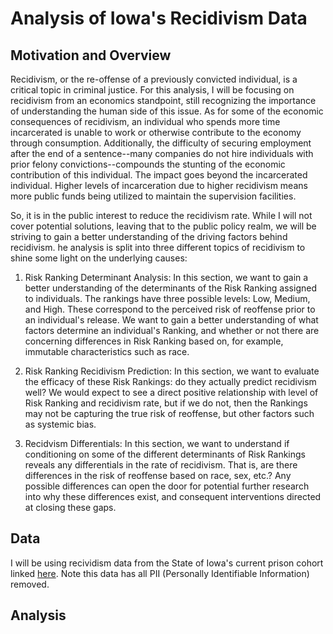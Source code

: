 # Analysis of Iowa's Recidivism Data 

## Motivation and Overview

Recidivism, or the re-offense of a previously convicted individual, is a critical topic in criminal justice. For this analysis, I will be focusing on recidivism from an economics standpoint, still recognizing the importance of understanding the human side of this issue. As for some of the economic consequences of recidivism, an individual who spends more time incarcerated is unable to work or otherwise contribute to the economy through consumption. Additionally, the difficulty of securing employment after the end of a sentence--many companies do not hire individuals with prior felony convictions--compounds the stunting of the economic contribution of this individual. The impact goes beyond the incarcerated individual. Higher levels of incarceration due to higher recidivism means more public funds being utilized to maintain the supervision facilities.

So, it is in the public interest to reduce the recidivism rate. While I will not cover potential solutions, leaving that to the public policy realm, we will be striving to gain a better understanding of the driving factors behind recidivism. he analysis is split into three different topics of recidivism to shine some light on the underlying causes:

1) Risk Ranking Determinant Analysis: In this section, we want to gain a better understanding of the determinants of the Risk Ranking assigned to individuals. The rankings have three possible levels: Low, Medium, and High. These correspond to the perceived risk of reoffense prior to an individual's release. We want to gain a better understanding of what factors determine an individual's Ranking, and whether or not there are concerning differences in Risk Ranking based on, for example, immutable characteristics such as race.

2) Risk Ranking Recidivism Prediction: In this section, we want to evaluate the efficacy of these Risk Rankings: do they actually predict recidivism well? We would expect to see a direct positive relationship with level of Risk Ranking and recidivism rate, but if we do not, then the Rankings may not be capturing the true risk of reoffense, but other factors such as systemic bias.

3) Recidvism Differentials: In this section, we want to understand if conditioning on some of the different determinants of Risk Rankings reveals any differentials in the rate of recidivism. That is, are there differences in the risk of reoffense based on race, sex, etc.? Any possible differences can open the door for potential further research into why these differences exist, and consequent interventions directed at closing these gaps.  

## Data 

I will be using recividism data from the State of Iowa's current prison cohort linked [here](https://data.iowa.gov/Correctional-System/Iowa-Prison-Recidivism-Status-Current-Cohort/msmx-x2q6). Note this data has all PII (Personally Identifiable Information) removed.

## Analysis

